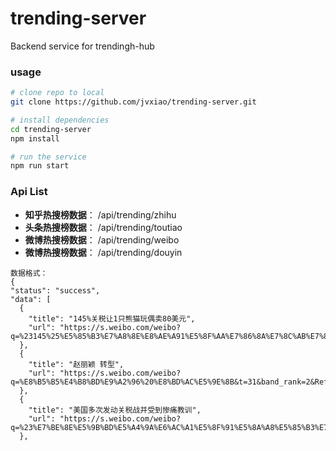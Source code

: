 # trending-server
Backend service for trendingh-hub

### usage

```bash
# clone repo to local
git clone https://github.com/jvxiao/trending-server.git

# install dependencies
cd trending-server
npm install

# run the service
npm run start

```

### Api List

  - **知乎热搜榜数据**：  /api/trending/zhihu
  - **头条热搜榜数据**：  /api/trending/toutiao
  - **微博热搜榜数据**：  /api/trending/weibo
  - **微博热搜榜数据**：   /api/trending/douyin

  ```
  数据格式：
  {
  "status": "success",
  "data": [
    {
      "title": "145%关税让1只熊猫玩偶卖80美元",
      "url": "https://s.weibo.com/weibo?q=%23145%25%E5%85%B3%E7%A8%8E%E8%AE%A91%E5%8F%AA%E7%86%8A%E7%8C%AB%E7%8E%A9%E5%81%B6%E5%8D%9680%E7%BE%8E%E5%85%83%23&t=31&band_rank=1&Refer=top"
    },
    {
      "title": "赵丽颖 转型",
      "url": "https://s.weibo.com/weibo?q=%E8%B5%B5%E4%B8%BD%E9%A2%96%20%E8%BD%AC%E5%9E%8B&t=31&band_rank=2&Refer=top"
    },
    {
      "title": "美国多次发动关税战并受到惨痛教训",
      "url": "https://s.weibo.com/weibo?q=%23%E7%BE%8E%E5%9B%BD%E5%A4%9A%E6%AC%A1%E5%8F%91%E5%8A%A8%E5%85%B3%E7%A8%8E%E6%88%98%E5%B9%B6%E5%8F%97%E5%88%B0%E6%83%A8%E7%97%9B%E6%95%99%E8%AE%AD%23&t=31&band_rank=3&Refer=top"
    },
  ```